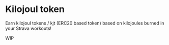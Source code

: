 # Kilojoul token

Earn kilojoul tokens / kjt (ERC20 based token) based on kilojoules burned in your Strava workouts!


WIP
